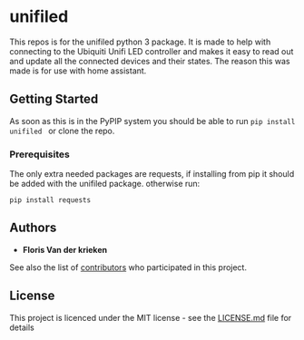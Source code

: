 # unifiled

This repos is for the unifiled python 3 package. It is made to help with connecting to the Ubiquiti Unifi LED controller and makes it easy to read out and update all the connected devices and their states. The reason this was made is for use with home assistant.

## Getting Started

As soon as this is in the PyPIP system you should be able to run ```pip install unifiled ``` or clone the repo.

### Prerequisites

The only extra needed packages are requests, if installing from pip it should be added with the unifiled package. otherwise run:

```
pip install requests
```

## Authors

* **Floris Van der krieken**

See also the list of [contributors](https://github.com/your/project/contributors) who participated in this project.

## License

This project is licenced under the MIT license - see the [LICENSE.md](LICENSE.md) file for details
